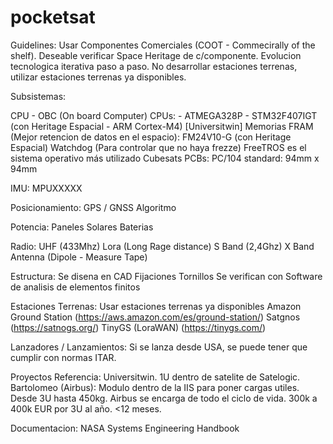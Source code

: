# pocketsat

Guidelines:
      Usar Componentes Comerciales (COOT - Commecirally of the shelf). 
      Deseable verificar Space Heritage de c/componente.
      Evolucion tecnologica iterativa paso a paso.
      No desarrollar estaciones terrenas, utilizar estaciones terrenas ya disponibles.



Subsistemas:


CPU - OBC (On board Computer)
      CPUs:
          - ATMEGA328P
          - STM32F407IGT (con Heritage Espacial - ARM Cortex-M4) [Universitwin]
      Memorias FRAM (Mejor retencion de datos en el espacio): FM24V10-G (con Heritage Espacial)
      Watchdog (Para controlar que no haya frezze)
      FreeTROS es el sistema operativo más utilizado
      Cubesats PCBs: PC/104 standard: 94mm x 94mm

IMU:
      MPUXXXXX

Posicionamiento:
      GPS / GNSS
      Algoritmo 


Potencia:
      Paneles Solares
      Baterias

Radio:
      UHF (433Mhz)
      Lora (Long Rage distance)
      S Band (2,4Ghz)
      X Band
      Antenna (Dipole - Measure Tape)

Estructura:
      Se disena en CAD
      Fijaciones Tornillos
      Se verifican con Software de analisis de elementos finitos

Estaciones Terrenas:
      Usar estaciones terrenas ya disponibles
      Amazon Ground Station (https://aws.amazon.com/es/ground-station/)
      Satgnos (https://satnogs.org/)
      TinyGS (LoraWAN) (https://tinygs.com/)


Lanzadores / Lanzamientos:
      Si se lanza desde USA, se puede tener que cumplir con normas ITAR.
      




Proyectos Referencia:
      Universitwin. 1U dentro de satelite de Satelogic.
      Bartolomeo (Airbus): Modulo dentro de la IIS para poner cargas utiles. Desde 3U hasta 450kg. Airbus se encarga de todo el ciclo de vida. 300k a 400k EUR por 3U al año. <12 meses.
      
      

Documentacion:
      NASA Systems Engineering Handbook
      

